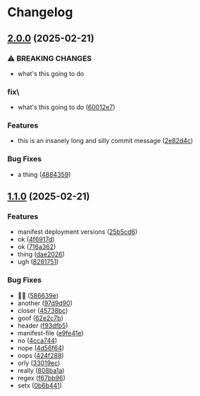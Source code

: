 # Changelog

## [2.0.0](https://github.com/jfreeland/nx-example/compare/beta-v1.1.0...beta-v2.0.0) (2025-02-21)


### ⚠ BREAKING CHANGES

* what's this going to do

### fix\

* what's this going to do ([60012e7](https://github.com/jfreeland/nx-example/commit/60012e7d015daffc2a860330747ca774ae5972bc))


### Features

* this is an insanely long and silly commit message ([2e82d4c](https://github.com/jfreeland/nx-example/commit/2e82d4cfb3f016050fa0e2f7a7cd45fac8a251b8))


### Bug Fixes

* a thing ([4884359](https://github.com/jfreeland/nx-example/commit/48843590bf475a85963a679a28a90b18deaa1b10))

## [1.1.0](https://github.com/jfreeland/nx-example/compare/beta-v1.0.0...beta-v1.1.0) (2025-02-21)


### Features

* manifest deployment versions ([25b5cd6](https://github.com/jfreeland/nx-example/commit/25b5cd6b1216f638c85d770a978c7b8a145db254))
* ok ([4f6917d](https://github.com/jfreeland/nx-example/commit/4f6917d7b3a2705111c7525a0bf8feea24a592ba))
* ok ([716a362](https://github.com/jfreeland/nx-example/commit/716a362623c94ae096c005ea557371f7b5f5d284))
* thing ([dae2026](https://github.com/jfreeland/nx-example/commit/dae2026f2d37c2da778887edfd46a6bb1d2279b2))
* ugh ([8281751](https://github.com/jfreeland/nx-example/commit/8281751bfea9cdd3ca00f4e73ba4513519c3398a))


### Bug Fixes

* 🤦‍♂️ ([586639e](https://github.com/jfreeland/nx-example/commit/586639e5c6acd8a1bbe1b80f3f6c75cf91333d0f))
* another ([97d9d90](https://github.com/jfreeland/nx-example/commit/97d9d90c5ee0dc46321c0af2dca63087093a2344))
* closer ([45738bc](https://github.com/jfreeland/nx-example/commit/45738bcc1cc38c76a5759ca4579771f7aab1ac2a))
* goof ([62e2c7b](https://github.com/jfreeland/nx-example/commit/62e2c7bafc39698c78475d430d3059f6b3d6b7fb))
* header ([f93dfb5](https://github.com/jfreeland/nx-example/commit/f93dfb5f9fef7289024db06fef48d14ed9df903d))
* manifest-file ([e9fe41e](https://github.com/jfreeland/nx-example/commit/e9fe41e00a19a22f95632db2da2ff425dfe3c3e8))
* no ([4cca744](https://github.com/jfreeland/nx-example/commit/4cca74406b35c457bdeb81516c56cb38ed6f65c9))
* nope ([4d56f64](https://github.com/jfreeland/nx-example/commit/4d56f6452a841940e436c4c9d6419c0c2a480ad3))
* oops ([424f288](https://github.com/jfreeland/nx-example/commit/424f288a3ddebb91e06bad6186e184dd4d241953))
* orly ([33019ec](https://github.com/jfreeland/nx-example/commit/33019ec863e725f5cd38ae7686cdbee63ceb0404))
* really ([808ba1a](https://github.com/jfreeland/nx-example/commit/808ba1aef57ab61b31e6269137cd8f7c42475cd0))
* regex ([f67bb96](https://github.com/jfreeland/nx-example/commit/f67bb962c142aad88d4cfdfe6b229a84d4053e0f))
* setx ([0b6b441](https://github.com/jfreeland/nx-example/commit/0b6b44193846a17c41d6f9fa32058da136315c42))
